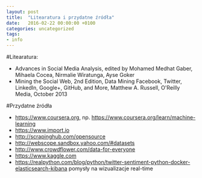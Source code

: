 ```yaml
---
layout: post
title:  "Litearatura i przydatne źródła"
date:   2016-02-22 00:00:00 +0100
categories: uncategorized
tags:
- info
---
```


#Litearatura:
- Advances in Social Media Analysis, edited by Mohamed Medhat Gaber, Mihaela Cocea, Nirmalie Wiratunga, Ayse Goker
- Mining the Social Web, 2nd Edition, Data Mining Facebook, Twitter, LinkedIn, Google+, GitHub, and More, Matthew A. Russell, O'Reilly Media, October 2013

#Przydatne źródła
- https://www.coursera.org, np. https://www.coursera.org/learn/machine-learning
- https://www.import.io
- http://scrapinghub.com/opensource
- http://webscope.sandbox.yahoo.com/#datasets
- http://www.crowdflower.com/data-for-everyone
- https://www.kaggle.com
- https://realpython.com/blog/python/twitter-sentiment-python-docker-elasticsearch-kibana pomysły na wizualizacje real-time
